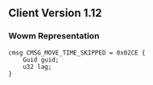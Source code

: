 ## Client Version 1.12

### Wowm Representation
```rust,ignore
cmsg CMSG_MOVE_TIME_SKIPPED = 0x02CE {
    Guid guid;    
    u32 lag;    
}

```
